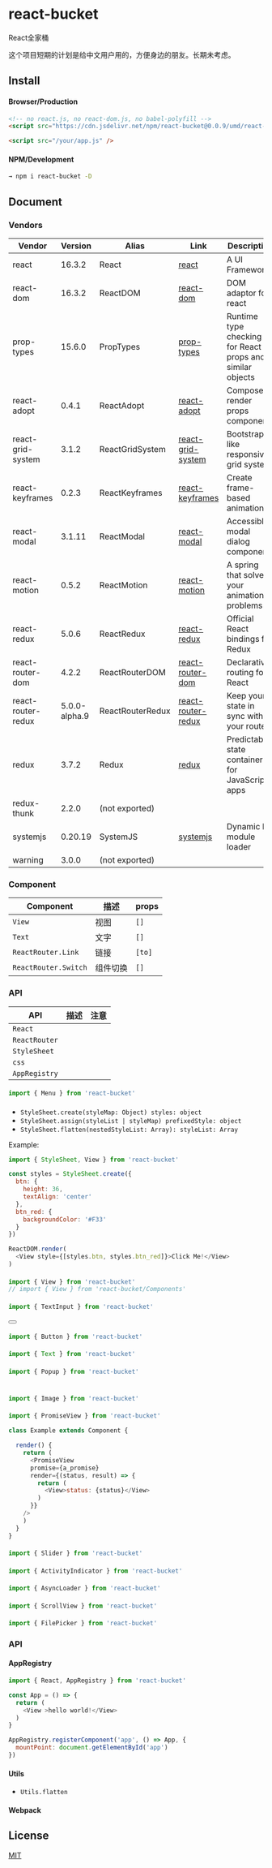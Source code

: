# react-bucket
React全家桶

这个项目短期的计划是给中文用户用的，方便身边的朋友。长期未考虑。


## Install

#### Browser/Production

```html
<!-- no react.js, no react-dom.js, no babel-polyfill -->
<script src="https://cdn.jsdelivr.net/npm/react-bucket@0.0.9/umd/react-bucket.production.js" />

<script src="/your/app.js" />
```

#### NPM/Development

```bash
→ npm i react-bucket -D
```

## Document

### Vendors

Vendor | Version  | Alias | Link | Description
------------------|---------|-------|------|------------
react             |  16.3.2 | React | [react](https://github.com/facebook/react) | A UI Framework
react-dom| 16.3.2 | ReactDOM | [react-dom](https://github.com/facebook/react) | DOM adaptor for react
prop-types        | 15.6.0   | PropTypes | [prop-types](https://github.com/facebook/prop-types) | Runtime type checking for React props and similar objects
react-adopt       | 0.4.1    | ReactAdopt | [react-adopt](https://github.com/pedronauck/react-adopt) | Compose render props components
react-grid-system | 3.1.2     | ReactGridSystem | [react-grid-system](https://github.com/JSxMachina/react-grid-system) | Bootstrap-like responsive grid system
react-keyframes   | 0.2.3     | ReactKeyframes | [react-keyframes](https://github.com/zeit/react-keyframes) | Create frame-based animations
react-modal       | 3.1.11     | ReactModal | [react-modal](https://github.com/reactjs/react-modal) |  Accessible modal dialog component
react-motion      | 0.5.2     | ReactMotion | [react-motion](https://github.com/chenglou/react-motion) | A spring that solves your animation problems 
react-redux       | 5.0.6     | ReactRedux | [react-redux](https://github.com/reactjs/react-redux) | Official React bindings for Redux
react-router-dom  | 4.2.2     | ReactRouterDOM | [react-router-dom](https://github.com/ReactTraining/react-router) | Declarative routing for React
react-router-redux|5.0.0-alpha.9 | ReactRouterRedux | [react-router-redux](https://github.com/ReactTraining/react-router) | Keep your state in sync with your router 
redux             | 3.7.2    | Redux | [redux](https://github.com/reactjs/redux) | Predictable state container for JavaScript apps
redux-thunk       | 2.2.0    | (not exported) | 
systemjs          | 0.20.19    | SystemJS | [systemjs](https://github.com/systemjs/systemjs) | Dynamic ES module loader
warning           | 3.0.0      | (not exported) | 



### Component


Component | 描述 | props
---------|----------|---------
 `View` | 视图 | `[]`
 `Text` | 文字 | `[]`
 `ReactRouter.Link` | 链接 | `[to]`
 `ReactRouter.Switch` | 组件切换 | `[]`
 
 ### API

API | 描述 | 注意
---------|----------|---------
 `React` |  | 
 `ReactRouter` |  | 
 `StyleSheet` |  | 
 `css` |  | 
 `AppRegistry` |  | 


#### <Menu>

```js
import { Menu } from 'react-bucket'
```

#### <StyleSheet>

* `StyleSheet.create(styleMap: Object) styles: object`
* `StyleSheet.assign(styleList | styleMap) prefixedStyle: object`
* `StyleSheet.flatten(nestedStyleList: Array): styleList: Array`

Example:

```js
import { StyleSheet, View } from 'react-bucket'

const styles = StyleSheet.create({
  btn: {
    height: 36,
    textAlign: 'center'
  },
  btn_red: {
    backgroundColor: '#F33'
  }
})

ReactDOM.render(
  <View style={[styles.btn, styles.btn_red]}>Click Me!</View>
)

```


#### <View>

```js
import { View } from 'react-bucket'
// import { View } from 'react-bucket/Components'
```

#### <TextInput>

```js
import { TextInput } from 'react-bucket'
```

#### <Button>

```js
import { Button } from 'react-bucket'
```


#### <Text>

```js
import { Text } from 'react-bucket'
```


#### <Popup>

```js
import { Popup } from 'react-bucket'
```




#### <Image>

```js
import { Image } from 'react-bucket'
```

#### <PromiseView>

```js
import { PromiseView } from 'react-bucket'

class Example extends Component {

  render() {
    return (
      <PromiseView
      promise={a_promise}
      render={(status, result) => {
        return (
          <View>status: {status}</View>
        )
      }}
    />
    )
  }
}

```


#### <Slider>

```js
import { Slider } from 'react-bucket'

```

#### <ActivityIndicator>

```js
import { ActivityIndicator } from 'react-bucket'

```

#### <AsyncLoader>

```js
import { AsyncLoader } from 'react-bucket'

```


#### <ScrollView>

```js
import { ScrollView } from 'react-bucket'

```

#### <FilePicker>

```js
import { FilePicker } from 'react-bucket'

```

### API

#### AppRegistry

```js
import { React, AppRegistry } from 'react-bucket'

const App = () => {
  return (
    <View >hello world!</View>
  )
}

AppRegistry.registerComponent('app', () => App, {
  mountPoint: document.getElementById('app')
})
```

#### Utils

* `Utils.flatten`

#### Webpack





## License

[MIT](LICENSE)